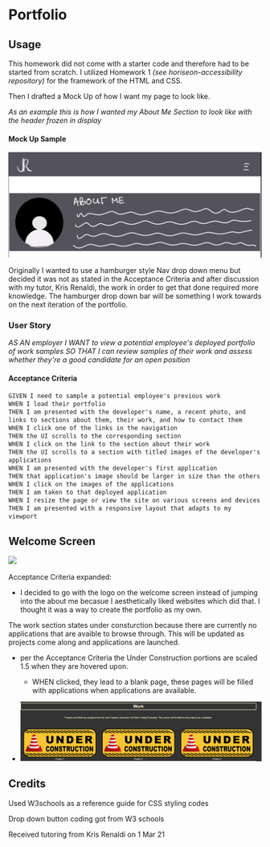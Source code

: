 <h1>Portfolio</h1>

## Usage

This homework did not come with a starter code and therefore had to be started from scratch. I utilized Homework 1 <i>(see horiseon-accessibility repository)</i> for the framework of the HTML and CSS.

Then I drafted a Mock Up of how I want my page to look like. 

 *As an example this is how I wanted my About Me Section to look like with the header frozen in display*

#### Mock Up Sample

![](.\images\mockup-aboutme.png)

Originally I wanted to use a hamburger style Nav drop down menu but decided it was not as stated in the Acceptance Criteria and after discussion with my tutor, Kris Renaldi, the work in order to get that done required more knowledge. The hamburger drop down bar will be something I work towards on the next iteration of the portfolio.

### User Story

*AS AN employer
I WANT to view a potential employee's deployed portfolio of work samples
SO THAT I can review samples of their work and assess whether they're a good candidate for an open position*

#### Acceptance Criteria

```
GIVEN I need to sample a potential employee's previous work
WHEN I load their portfolio
THEN I am presented with the developer's name, a recent photo, and links to sections about them, their work, and how to contact them
WHEN I click one of the links in the navigation
THEN the UI scrolls to the corresponding section
WHEN I click on the link to the section about their work
THEN the UI scrolls to a section with titled images of the developer's applications
WHEN I am presented with the developer's first application
THEN that application's image should be larger in size than the others
WHEN I click on the images of the applications
THEN I am taken to that deployed application
WHEN I resize the page or view the site on various screens and devices
THEN I am presented with a responsive layout that adapts to my viewport
```

## Welcome Screen

![](C:\Users\c15jd\AppData\Roaming\marktext\images\2021-03-01-17-44-28-image.png)

Acceptance Criteria expanded:

- I decided to go with the logo on the welcome screen instead of jumping into the about me becasue I aesthetically liked websites which did that. I thought it was a way to create the portfolio as my own.

The work section states under consturction because there are currently no applications that are avaible to browse through. This will be updated as projects come along and applications are launched.  

- per the Acceptance Criteria the Under Construction portions are scaled 1.5 when they are hovered upon. 
  
  - WHEN clicked, they lead to a blank page, these pages will be filled with applications when applications are available.

- ![](.\images\work-section.PNG)

## Credits

Used W3schools as a reference guide for CSS styling codes

Drop down button coding got from W3 schools

Received tutoring from Kris Renaldi on 1 Mar 21